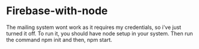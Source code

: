 # Firebase-with-node

The mailing system wont work as it requires my credentials, so i've just turned it off.
To run it, you should have node setup in your system. 
Then run the command npm init and then, npm start.
